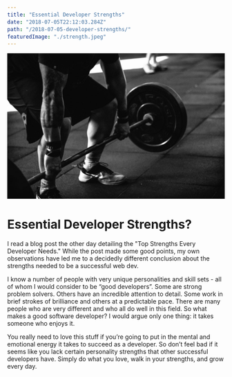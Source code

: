 ```yaml
---
title: "Essential Developer Strengths"
date: "2018-07-05T22:12:03.284Z"
path: "/2018-07-05-developer-strengths/"
featuredImage: "./strength.jpeg"
---
```

![Strength](./strength.jpeg)

# Essential Developer Strengths?

I read a blog post the other day detailing the "Top Strengths Every Developer Needs."
While the post made some good points, my own observations have led me to a decidedly different conclusion about the strengths needed to be a successful web dev.

I know a number of people with very unique personalities and skill sets - all of whom I would consider to be “good developers”. Some are strong problem solvers. Others have an incredible attention to detail. Some work in brief strokes of brilliance and others at a predictable pace. There are many people who are very different and who all do well in this field. So what makes a good software developer? I would argue only one thing: it takes someone who enjoys it.

You really need to love this stuff if you’re going to put in the mental and emotional energy it takes to succeed as a developer. So don’t feel bad if it seems like you lack certain personality strengths that other successful developers have. Simply do what you love, walk in your strengths, and grow every day.
